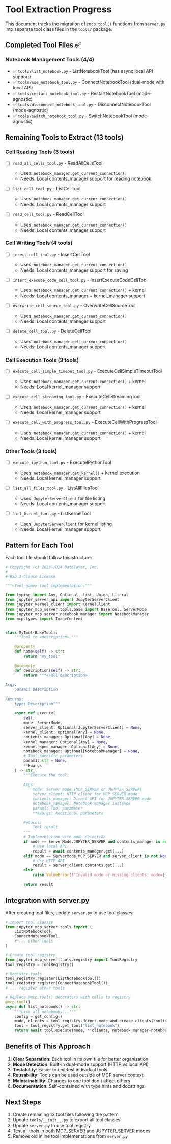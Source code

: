 <!--
  ~ Copyright (c) 2023-2024 Datalayer, Inc.
  ~
  ~ BSD 3-Clause License
-->

# Tool Extraction Progress

This document tracks the migration of `@mcp.tool()` functions from `server.py` into separate tool class files in the `tools/` package.

## Completed Tool Files ✅

### Notebook Management Tools (4/4)
- ✅ `tools/list_notebook.py` - ListNotebookTool (has async local API support)
- ✅ `tools/use_notebook_tool.py` - ConnectNotebookTool (dual-mode with local API)
- ✅ `tools/restart_notebook_tool.py` - RestartNotebookTool (mode-agnostic)
- ✅ `tools/disconnect_notebook_tool.py` - DisconnectNotebookTool (mode-agnostic)
- ✅ `tools/switch_notebook_tool.py` - SwitchNotebookTool (mode-agnostic)

## Remaining Tools to Extract (13 tools)

### Cell Reading Tools (3 tools)
- [ ] `read_all_cells_tool.py` - ReadAllCellsTool
  - Uses: `notebook_manager.get_current_connection()`
  - Needs: Local contents_manager support for reading notebook
  
- [ ] `list_cell_tool.py` - ListCellTool
  - Uses: `notebook_manager.get_current_connection()`
  - Needs: Local contents_manager support
  
- [ ] `read_cell_tool.py` - ReadCellTool  
  - Uses: `notebook_manager.get_current_connection()`
  - Needs: Local contents_manager support

### Cell Writing Tools (4 tools)
- [ ] `insert_cell_tool.py` - InsertCellTool
  - Uses: `notebook_manager.get_current_connection()`
  - Needs: Local contents_manager support for saving
  
- [ ] `insert_execute_code_cell_tool.py` - InsertExecuteCodeCellTool
  - Uses: `notebook_manager.get_current_connection()` + kernel
  - Needs: Local contents_manager + kernel_manager support
  
- [ ] `overwrite_cell_source_tool.py` - OverwriteCellSourceTool
  - Uses: `notebook_manager.get_current_connection()`
  - Needs: Local contents_manager support
  
- [ ] `delete_cell_tool.py` - DeleteCellTool
  - Uses: `notebook_manager.get_current_connection()`
  - Needs: Local contents_manager support

### Cell Execution Tools (3 tools)
- [ ] `execute_cell_simple_timeout_tool.py` - ExecuteCellSimpleTimeoutTool
  - Uses: `notebook_manager.get_current_connection()` + kernel
  - Needs: Local kernel_manager support
  
- [ ] `execute_cell_streaming_tool.py` - ExecuteCellStreamingTool
  - Uses: `notebook_manager.get_current_connection()` + kernel
  - Needs: Local kernel_manager support
  
- [ ] `execute_cell_with_progress_tool.py` - ExecuteCellWithProgressTool
  - Uses: `notebook_manager.get_current_connection()` + kernel
  - Needs: Local kernel_manager support

### Other Tools (3 tools)
- [ ] `execute_ipython_tool.py` - ExecuteIPythonTool
  - Uses: `notebook_manager.get_kernel()` + kernel execution
  - Needs: Local kernel_manager support
  
- [ ] `list_all_files_tool.py` - ListAllFilesTool
  - Uses: `JupyterServerClient` for file listing
  - Needs: Local contents_manager support
  
- [ ] `list_kernel_tool.py` - ListKernelTool
  - Uses: `JupyterServerClient` for kernel listing
  - Needs: Local kernel_manager support

## Pattern for Each Tool

Each tool file should follow this structure:

```python
# Copyright (c) 2023-2024 Datalayer, Inc.
#
# BSD 3-Clause License

"""<Tool name> tool implementation."""

from typing import Any, Optional, List, Union, Literal
from jupyter_server_api import JupyterServerClient
from jupyter_kernel_client import KernelClient
from jupyter_mcp_server.tools.base import BaseTool, ServerMode
from jupyter_mcp_server.notebook_manager import NotebookManager
from mcp.types import ImageContent


class MyTool(BaseTool):
    """Tool to <description>."""
    
    @property
    def name(self) -> str:
        return "my_tool"
    
    @property
    def description(self) -> str:
        return """<Full description>
    
Args:
    param1: Description
    
Returns:
    type: Description"""
    
    async def execute(
        self,
        mode: ServerMode,
        server_client: Optional[JupyterServerClient] = None,
        kernel_client: Optional[Any] = None,
        contents_manager: Optional[Any] = None,
        kernel_manager: Optional[Any] = None,
        kernel_spec_manager: Optional[Any] = None,
        notebook_manager: Optional[NotebookManager] = None,
        # Tool-specific parameters
        param1: str = None,
        **kwargs
    ) -> str:
        """Execute the tool.
        
        Args:
            mode: Server mode (MCP_SERVER or JUPYTER_SERVER)
            server_client: HTTP client for MCP_SERVER mode
            contents_manager: Direct API for JUPYTER_SERVER mode
            notebook_manager: Notebook manager instance
            param1: Tool parameter
            **kwargs: Additional parameters
            
        Returns:
            Tool result
        """
        # Implementation with mode detection
        if mode == ServerMode.JUPYTER_SERVER and contents_manager is not None:
            # Use local API
            result = await contents_manager.get(...)
        elif mode == ServerMode.MCP_SERVER and server_client is not None:
            # Use HTTP API
            result = server_client.contents.get(...)
        else:
            raise ValueError(f"Invalid mode or missing clients: mode={mode}")
        
        return result
```

## Integration with server.py

After creating tool files, update `server.py` to use tool classes:

```python
# Import tool classes
from jupyter_mcp_server.tools import (
    ListNotebookTool,
    ConnectNotebookTool,
    # ... other tools
)

# Create tool registry
from jupyter_mcp_server.tools.registry import ToolRegistry
tool_registry = ToolRegistry()

# Register tools
tool_registry.register(ListNotebookTool())
tool_registry.register(ConnectNotebookTool())
# ... register other tools

# Replace @mcp.tool() decorators with calls to registry
@mcp.tool()
async def list_notebook() -> str:
    """List all notebooks..."""
    config = get_config()
    mode, clients = tool_registry.detect_mode_and_create_clients(config)
    tool = tool_registry.get_tool("list_notebook")
    return await tool.execute(mode, **clients, notebook_manager=notebook_manager)
```

## Benefits of This Approach

1. **Clear Separation**: Each tool in its own file for better organization
2. **Mode Detection**: Built-in dual-mode support (HTTP vs local API)
3. **Testability**: Easier to unit test individual tools
4. **Reusability**: Tools can be used outside of MCP server context
5. **Maintainability**: Changes to one tool don't affect others
6. **Documentation**: Self-contained with type hints and docstrings

## Next Steps

1. Create remaining 13 tool files following the pattern
2. Update `tools/__init__.py` to export all tool classes
3. Update `server.py` to use tool registry
4. Test all tools in both MCP_SERVER and JUPYTER_SERVER modes
5. Remove old inline tool implementations from `server.py`
